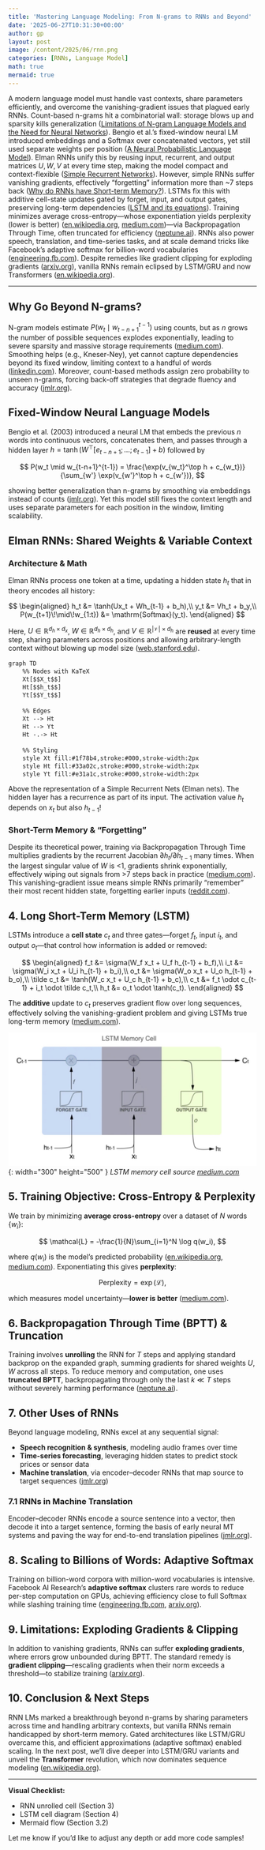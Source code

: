 ```yaml
---
title: 'Mastering Language Modeling: From N-grams to RNNs and Beyond'
date: '2025-06-27T10:31:30+00:00'
author: gp
layout: post
image: /content/2025/06/rnn.png
categories: [RNNs, Language Model]
math: true
mermaid: true
---
```



A modern language model must handle vast contexts, share parameters efficiently, and overcome the vanishing-gradient issues 
that plagued early RNNs. Count-based n-grams hit a combinatorial wall: storage blows up and sparsity kills 
generalization ([Limitations of N-gram Language Models and the Need for Neural Networks][1]). 
Bengio et al.’s fixed-window neural LM introduced embeddings and a Softmax over concatenated vectors, 
yet still used separate weights per position ([A Neural Probabilistic Language Model][2]). 
Elman RNNs unify this by reusing input, recurrent, and output matrices $U,W,V$ at every time step, 
making the model compact and context-flexible ([Simple Recurrent Networks][3]). 
However, simple RNNs suffer vanishing gradients, effectively “forgetting” information more than \~7 steps back ([Why do RNNs have Short-term Memory?][4]). 
LSTMs fix this with additive cell-state updates gated by forget, input, and output gates, 
preserving long-term dependencies ([LSTM and its equations][5]). 
Training minimizes average cross-entropy—whose exponentiation yields perplexity (lower is better) ([en.wikipedia.org][6], [medium.com][7])—via 
Backpropagation Through Time, often truncated for efficiency ([neptune.ai][8]). 
RNNs also power speech, translation, and time-series tasks, and at scale demand tricks like 
Facebook’s adaptive softmax for billion-word vocabularies ([engineering.fb.com][9]). 
Despite remedies like gradient clipping for exploding gradients ([arxiv.org][10]), 
vanilla RNNs remain eclipsed by LSTM/GRU and now Transformers ([en.wikipedia.org][11]).

---

## Why Go Beyond N-grams?

N-gram models estimate $P(w_t\mid w_{t-n+1}^{t-1})$ using counts, but as $n$ grows the number of possible sequences 
explodes exponentially, leading to severe sparsity and massive storage requirements ([medium.com][1]). 
Smoothing helps (e.g., Kneser-Ney), yet cannot capture dependencies beyond its fixed window, 
limiting context to a handful of words ([linkedin.com][12]). 
Moreover, count-based methods assign zero probability to unseen n-grams, 
forcing back-off strategies that degrade fluency and accuracy ([jmlr.org][2]).

## Fixed-Window Neural Language Models

Bengio et al. (2003) introduced a neural LM that embeds the previous $n$ words into continuous vectors, 
concatenates them, and passes through a hidden layer $h = \tanh(W^\top [e_{t-n+1};\dots;e_{t-1}] + b)$ followed by

$$
  P(w_t \mid w_{t-n+1}^{t-1}) = \frac{\exp(v_{w_t}^\top h + c_{w_t})}{\sum_{w'} \exp(v_{w'}^\top h + c_{w'})},
$$

showing better generalization than n-grams by smoothing via embeddings instead of counts ([jmlr.org][2]). 
Yet this model still fixes the context length and uses separate parameters for each position in the window, 
limiting scalability.

## Elman RNNs: Shared Weights & Variable Context

### Architecture & Math

Elman RNNs process one token at a time, updating a hidden state $h_t$ that in theory encodes all history:

$$
\begin{aligned}
h_t &= \tanh(Ux_t + Wh_{t-1} + b_h),\\
y_t &= Vh_t + b_y,\\
P(w_{t+1}\!\mid\!w_{1:t}) &= \mathrm{Softmax}(y_t).
\end{aligned}
$$

Here, $U\in\mathbb{R}^{d_h\times d_x}$, $W\in\mathbb{R}^{d_h\times d_h}$, and $V\in\mathbb{R}^{|\mathcal V|\times d_h}$ are 
**reused** at every time step, sharing parameters across positions and allowing arbitrary-length context 
without blowing up model size ([web.stanford.edu][3]).

```mermaid
graph TD
    %% Nodes with KaTeX
    Xt[$$X_t$$]
    Ht[$$h_t$$]
    Yt[$$Y_t$$]

    %% Edges
    Xt --> Ht
    Ht --> Yt
    Ht -.-> Ht

    %% Styling
    style Xt fill:#1f78b4,stroke:#000,stroke-width:2px
    style Ht fill:#33a02c,stroke:#000,stroke-width:2px
    style Yt fill:#e31a1c,stroke:#000,stroke-width:2px
```
Above the representation of a Simple Recurrent Nets (Elman nets).
The hidden layer has a recurrence as part of its input.
The activation value $h_t$ depends on $x_t$ but also $h_{t-1}$!

### Short-Term Memory & “Forgetting”

Despite its theoretical power, training via Backpropagation Through Time 
multiplies gradients by the recurrent Jacobian $\partial h_t/\partial h_{t-1}$ many times. When the largest singular value of $W$ is <1, gradients shrink exponentially, effectively wiping out signals from >7 steps back in practice ([medium.com][4]). This vanishing-gradient issue means simple RNNs primarily “remember” their most recent hidden state, forgetting earlier inputs ([reddit.com][13]).




## 4. Long Short-Term Memory (LSTM)

LSTMs introduce a **cell state** $c_t$ and three gates—forget $f_t$, input $i_t$, and output $o_t$—that control how information is added or removed:

$$
\begin{aligned}
f_t &= \sigma(W_f x_t + U_f h_{t-1} + b_f),\\
i_t &= \sigma(W_i x_t + U_i h_{t-1} + b_i),\\
o_t &= \sigma(W_o x_t + U_o h_{t-1} + b_o),\\
\tilde c_t &= \tanh(W_c x_t + U_c h_{t-1} + b_c),\\
c_t &= f_t \odot c_{t-1} + i_t \odot \tilde c_t,\\
h_t &= o_t \odot \tanh(c_t).
\end{aligned}
$$

The **additive** update to $c_t$ preserves gradient flow over long sequences, effectively solving the vanishing-gradient problem and giving LSTMs true long-term memory ([medium.com][5]).

![LSTM memory cell](/content/2025/06/lstm.jpg){: width="300" height="500" }
_LSTM memory cell source [medium.com][5]_


## 5. Training Objective: Cross-Entropy & Perplexity

We train by minimizing **average cross-entropy** over a dataset of $N$ words $\{w_i\}$:

$$
  \mathcal{L} = -\frac{1}{N}\sum_{i=1}^N \log q(w_i),
$$

where $q(w_i)$ is the model’s predicted probability ([en.wikipedia.org][6], [medium.com][14]). Exponentiating this gives **perplexity**:

$$
  \mathrm{Perplexity} = \exp(\mathcal{L}),
$$

which measures model uncertainty—**lower is better** ([medium.com][7]).

## 6. Backpropagation Through Time (BPTT) & Truncation

Training involves **unrolling** the RNN for $T$ steps and applying standard backprop on the expanded graph, summing gradients for shared weights $U,W$ across all steps. To reduce memory and computation, one uses **truncated BPTT**, backpropagating through only the last $k\ll T$ steps without severely harming performance ([neptune.ai][8]).

## 7. Other Uses of RNNs

Beyond language modeling, RNNs excel at any sequential signal:

* **Speech recognition & synthesis**, modeling audio frames over time
* **Time-series forecasting**, leveraging hidden states to predict stock prices or sensor data
* **Machine translation**, via encoder–decoder RNNs that map source to target sequences ([jmlr.org][2])

### 7.1 RNNs in Machine Translation

Encoder–decoder RNNs encode a source sentence into a vector, then decode it into a target sentence, forming the basis of early neural MT systems and paving the way for end-to-end translation pipelines ([jmlr.org][2]).

## 8. Scaling to Billions of Words: Adaptive Softmax

Training on billion-word corpora with million-word vocabularies is intensive. Facebook AI Research’s **adaptive softmax** clusters rare words to reduce per-step computation on GPUs, achieving efficiency close to full Softmax while slashing training time ([engineering.fb.com][9], [arxiv.org][15]).

## 9. Limitations: Exploding Gradients & Clipping

In addition to vanishing gradients, RNNs can suffer **exploding gradients**, where errors grow unbounded during BPTT. The standard remedy is **gradient clipping**—rescaling gradients when their norm exceeds a threshold—to stabilize training ([arxiv.org][10]).

## 10. Conclusion & Next Steps

RNN LMs marked a breakthrough beyond n-grams by sharing parameters across time and handling arbitrary contexts, but vanilla RNNs remain handicapped by short-term memory. Gated architectures like LSTM/GRU overcame this, and efficient approximations (adaptive softmax) enabled scaling. In the next post, we’ll dive deeper into LSTM/GRU variants and unveil the **Transformer** revolution, which now dominates sequence modeling ([en.wikipedia.org][11]).

---

**Visual Checklist:**

* RNN unrolled cell (Section 3)
* LSTM cell diagram (Section 4)
* Mermaid flow (Section 3.2)

Let me know if you’d like to adjust any depth or add more code samples!

[1]: https://medium.com/%40sakshiba22comp/limitations-of-n-gram-language-models-and-the-need-for-neural-networks-13aa5d2dc190?utm_source=genmind.ch "Limitations of N-gram Language Models and the Need for Neural ..."
[2]: https://www.jmlr.org/papers/volume3/bengio03a/bengio03a.pdf?utm_source=genmind.ch "[PDF] A Neural Probabilistic Language Model"
[3]: https://web.stanford.edu/~jurafsky/slp3/slides/rnnjan25.pdf?utm_source=genmind.ch "[PDF] RNNs and LSTMs Simple Recurrent Networks (RNNs or Elman Nets)"
[4]: https://medium.com/data-science/a-true-story-of-a-gradient-that-vanished-in-an-rnn-56437c1eea45?utm_source=genmind.ch "Why do RNNs have Short-term Memory? | by Essam Wisam - Medium"
[5]: https://medium.com/%40divyanshu132/lstm-and-its-equations-5ee9246d04af?utm_source=genmind.ch "LSTM and its equations - Medium"
[6]: https://en.wikipedia.org/wiki/Cross-entropy?utm_source=genmind.ch "Cross-entropy - Wikipedia"
[7]: https://medium.com/%40shubhamsd100/understanding-perplexity-in-language-models-a-detailed-exploration-2108b6ab85af?utm_source=genmind.ch "Understanding Perplexity in Language Models: A Detailed Exploration"
[8]: https://neptune.ai/blog/recurrent-neural-network-guide?utm_source=genmind.ch "Recurrent Neural Network Guide: a Deep Dive in RNN - Neptune.ai"
[9]: https://engineering.fb.com/2016/10/25/ml-applications/building-an-efficient-neural-language-model-over-a-billion-words/?utm_source=genmind.ch "Building an efficient neural language model over a billion words"
[10]: https://arxiv.org/abs/1511.06909?utm_source=genmind.ch "BlackOut: Speeding up Recurrent Neural Network Language Models With Very Large Vocabularies"
[11]: https://en.wikipedia.org/wiki/Transformer_%28deep_learning_architecture%29?utm_source=genmind.ch "Transformer (deep learning architecture)"
[12]: https://www.linkedin.com/advice/0/what-some-challenges-limitations-n-grams-nlp-search?utm_source=genmind.ch "N-gram Challenges and Limitations for NLP in Search - LinkedIn"
[13]: https://www.reddit.com/r/deeplearning/comments/txayjp/rnn_vanishing_gradient/?utm_source=genmind.ch "RNN Vanishing Gradient : r/deeplearning - Reddit"
[14]: https://medium.com/ai-assimilating-intelligence/cross-entropy-in-large-language-models-llms-4f1c842b5fca?utm_source=genmind.ch "Cross Entropy in Large Language Models (LLMs) | by Charles Chi | AI"
[15]: https://arxiv.org/abs/1609.04309?utm_source=genmind.ch "Efficient softmax approximation for GPUs"
